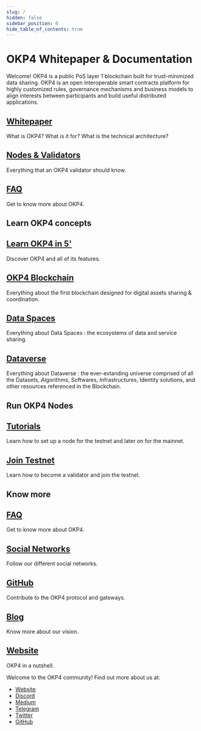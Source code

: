 ```yaml
---
slug: /
hidden: false
sidebar_position: 0
hide_table_of_contents: true
---
```


# OKP4 Whitepaper & Documentation

Welcome! OKP4 is a public PoS layer 1 blockchain built for trust-minimized data sharing. OKP4 is an open interoperable smart contracts platform for highly customized rules, governance mechanisms and business models to align interests between participants and build useful distributed applications.

<div class="docs-card-container">
  <div class="row row-cols-1 row-cols-md-2a g-3">
    <div class="col">
      <div class="card card-body h-100 d-flex flex-column">
        <a
          href="/whitepaper/abstract/"
          class="card-title card-link stretched-link"
        >
          <h2>Whitepaper</h2>
        </a>
        <p class="card-text">What is OKP4? What is it for? What is the technical architecture?
        </p>
      </div>
    </div>
    <div class="col">
      <div class="card card-body h-100 d-flex flex-column">
        <a
          href="/nodes/introduction"
          class="card-title card-link stretched-link"
        >
          <h2>Nodes & Validators</h2>
        </a>
        <p class="card-text">Everything that an OKP4 validator should know.
        </p>
      </div>
    </div>
    <div class="col">
      <div class="card card-body h-100 d-flex flex-column">
        <a
          href="/faq"
          class="card-title card-link stretched-link"
        >
          <h2>FAQ</h2>
        </a>
        <p class="card-text">Get to know more about OKP4.
        </p>
      </div>
    </div>
  </div>
</div>

## Learn OKP4 concepts

<div class="docs-card-container">
  <div class="row row-cols-1 row-cols-md-3a g-3">
    <div class="col">
      <div class="card card-body h-100 d-flex flex-column">
        <a
          href="/whitepaper/abstract/"
          class="card-title card-link stretched-link"
        >
          <h2>Learn OKP4 in 5'</h2>
        </a>
        <p class="card-text">Discover OKP4 and all of its features.</p>
      </div>
    </div>
    <div class="col">
      <div class="card card-body h-100 d-flex flex-column">
        <a
          href="/whitepaper/okp4-blockchain/"
          class="card-title card-link stretched-link"
        >
          <h2>OKP4 Blockchain</h2>
        </a>
        <p class="card-text">Everything about the first blockchain designed for digital assets sharing & coordination.
        </p>
      </div>
    </div>
  </div>
</div>

<div class="docs-card-container">
  <div class="row row-cols-1 row-cols-md-3a g-3">
    <div class="col">
      <div class="card card-body h-100 d-flex flex-column">
        <a
          href="/whitepaper/data-spaces/"
          class="card-title card-link stretched-link"
        >
          <h2>Data Spaces</h2>
        </a>
        <p class="card-text">Everything about Data Spaces : the ecosystems of data and service sharing.</p>
      </div>
    </div>
    <div class="col">
      <div class="card card-body h-100 d-flex flex-column">
        <a
          href="/whitepaper/dataverse/"
          class="card-title card-link stretched-link"
        >
          <h2>Dataverse</h2>
        </a>
        <p class="card-text">Everything about Dataverse : the ever-extanding universe comprised of all the Datasets, Algorithms, Softwares, Infrastructures, Identity solutions, and other resources referenced in the Blockchain.
        </p>
      </div>
    </div>
  </div>
</div>

## Run OKP4 Nodes

<div class="docs-card-container">
  <div class="row row-cols-1 row-cols-md-3a g-3">
    <div class="col">
      <div class="card card-body h-100 d-flex flex-column">
        <a
          href="/nodes/introduction"
          class="card-title card-link stretched-link"
        ><h2>Tutorials</h2></a>
        <p class="card-text">
          Learn how to set up a node for the testnet and later on for the
          mainnet.
        </p>
      </div>
    </div>
    <div class="col">
      <div class="card card-body h-100 d-flex flex-column">
        <a
          href="/nodes/join-testnet"
          class="card-title card-link stretched-link"
        ><h2>Join Testnet</h2></a>
        <p class="card-text">
          Learn how to become a validator and join the testnet.
        </p>
      </div>
    </div>
  </div>
</div>

## Know more

<div class="docs-card-container">
  <div class="row row-cols-1 row-cols-md-2a g-4">
    <div class="col">
      <div class="card card-body h-100 d-flex flex-column">
        <a href="/faq" class="card-title card-link stretched-link">
          <h2>FAQ</h2>
        </a>
        <p class="card-text">Get to know more about OKP4.</p>
      </div>
    </div>
    <div class="col">
      <div class="card card-body h-100 d-flex flex-column">
        <a href="https://linktr.ee/okp4" class="card-title card-link stretched-link">
          <h2>Social Networks</h2>
        </a>
        <p class="card-text">Follow our different social networks.</p>
      </div>
    </div>
    <div class="col">
      <div class="card card-body h-100 d-flex flex-column">
        <a href="https://github.com/okp4/" class="card-title card-link stretched-link">
          <h2>GitHub</h2>
        </a>
        <p class="card-text">Contribute to the OKP4 protocol and gateways.</p>
      </div>
    </div>
  </div>
</div>
<div class="docs-card-container">
  <div class="row row-cols-1 row-cols-md-2a g-4">
    <div class="col">
      <div class="card card-body h-100 d-flex flex-column">
        <a href="https://blog.okp4.network/" class="card-title card-link stretched-link">
          <h2>Blog</h2>
        </a>
        <p class="card-text">Know more about our vision.</p>
      </div>
    </div>
    <div class="col">
      <div class="card card-body h-100 d-flex flex-column">
        <a href="https://okp4.network" class="card-title card-link stretched-link">
          <h2>Website</h2>
        </a>
        <p class="card-text">OKP4 in a nutshell.</p>
      </div>
    </div>
  </div>
</div>

Welcome to the OKP4 community! Find out more about us at:

* [Website](https://okp4.network/)
* [Discord](https://discord.gg/okp4)
* [Medium](https://blog.okp4.network/)
* [Telegram](https://t.me/okp4network)
* [Twitter](https://twitter.com/OKP4_Protocol)
* [GitHub](https://github.com/okp4)

